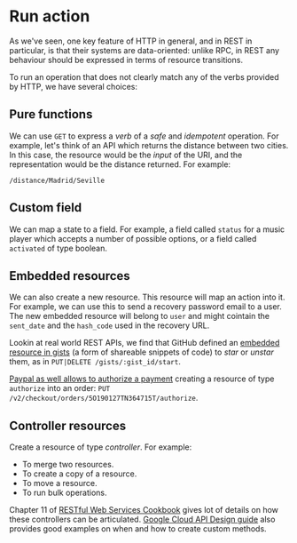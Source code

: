 # Run action
As we've seen, one key feature of HTTP in general, and in REST in particular, is that their systems are data-oriented: unlike RPC, in REST any behaviour should be expressed in terms of resource transitions.

To run an operation that does not clearly match any of the verbs provided by HTTP, we have several choices:

## Pure functions
We can use `GET` to express a _verb_ of a _safe_ and _idempotent_ operation. For example, let's think of an API which returns the distance between two cities. In this case, the resource would be the _input_ of the URI, and the representation would be the distance returned. For example:

```/distance/Madrid/Seville```

## Custom field
We can map a state to a field. For example, a field called `status` for a music player which accepts a number of possible options, or a field called `activated` of type boolean.

## Embedded resources
We can also create a new resource. This resource will map an action into it. For example, we can use this to send a recovery password email to a user. The new embedded resource will belong to `user` and might cointain the `sent_date` and the `hash_code` used in the recovery URL.

Lookin at real world REST APIs, we find that GitHub defined an [embedded resource in gists][GitHub embedded resources to star gists] (a form of shareable snippets of code) to _star_ or _unstar_ them, as in `PUT|DELETE /gists/:gist_id/start`.

[Paypal as well allows to authorize a payment][Paypal embedded resources to authorize payments] creating a resource of type `authorize` into an order: `PUT /v2/checkout/orders/5O190127TN364715T/authorize`.

## Controller resources
Create a resource of type _controller_. For example:

* To merge two resources.
* To create a copy of a resource.
* To move a resource.
* To run bulk operations.

Chapter 11 of [RESTful Web Services Cookbook] gives lot of details on how these controllers can be articulated. [Google Cloud API Design guide][] also provides good examples on when and how to create custom methods.

[GitHub embedded resources to star gists]: https://developer.github.com/v3/gists/#star-a-gist
[Paypal embedded resources to authorize payments]: https://developer.paypal.com/docs/api/orders/v2/#orders_authorize
[RESTful Web Services Cookbook]: https://learning.oreilly.com/library/view/restful-web-services/9780596809140/
[Google Cloud API Design guide]: https://cloud.google.com/apis/design/custom_methods
